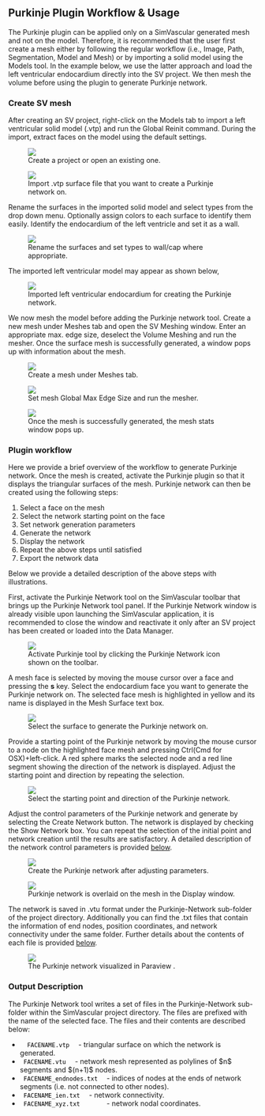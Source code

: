 ## Purkinje Plugin Workflow & Usage

The Purkinje plugin can be applied only on a SimVascular generated mesh and not on the model. Therefore, it is recommended that the user first create a mesh either by following the regular workflow (i.e., Image, Path, Segmentation, Model and Mesh) or by importing a solid model using the Models tool. In the example below, we use the latter approach and load the left ventricular endocardium directly into the SV project. We then mesh the volume before using the plugin to generate Purkinje network.

<!--             Modeling & Meshing               -->

### Create SV mesh

After creating an SV project, right-click on the Models tab to import a left ventricular solid model (.vtp) and run the Global Reinit command. During the import, extract faces on the model using the default settings.

<figure>
    <img class="svImg svImgMd" src="/documentation/simcardio/electrophysiology/images/create-project.png">
    <figcaption class="svCaption" >Create a project or open an existing one.</figcaption>
</figure>

<figure>
    <img class="svImg svImgMd" src="/documentation/simcardio/electrophysiology/images/import-model.png">
    <figcaption class="svCaption" >Import .vtp surface file that you want to create a Purkinje network on.</figcaption>
</figure>

Rename the surfaces in the imported solid model and select types from the drop down menu. Optionally assign colors to each surface to identify them easily. Identify the endocardium of the left ventricle and set it as a wall.

<figure>
    <img class="svImg svImgMd" src="/documentation/simcardio/electrophysiology/images/rename-surfaces.png">
    <figcaption class="svCaption" >Rename the surfaces and set types to wall/cap where appropriate.</figcaption>
</figure>

The imported left ventricular model may appear as shown below,

<figure>
    <img class="svImg svImgMd" src="/documentation/simcardio/electrophysiology/images/imported-renamed-model.png">
    <figcaption class="svCaption" >Imported left ventricular endocardium for creating the Purkinje network.</figcaption>
</figure>

We now mesh the model before adding the Purkinje network tool. Create a new mesh under Meshes tab and open the SV Meshing window. Enter an appropriate max. edge size, deselect the Volume Meshing and run the mesher. Once the surface mesh is successfully generated, a window pops up with information about the mesh.

<figure>
    <img class="svImg svImgMd" src="/documentation/simcardio/electrophysiology/images/create-mesh.png">
    <figcaption class="svCaption" >Create a mesh under Meshes tab.</figcaption>
</figure>

<figure>
    <img class="svImg svImgMd" src="/documentation/simcardio/electrophysiology/images/mesh-params.png">
    <figcaption class="svCaption" >Set mesh Global Max Edge Size and run the mesher.</figcaption>
</figure>

<figure>
    <img class="svImg svImgMd" src="/documentation/simcardio/electrophysiology/images/mesh-stats.png">
    <figcaption class="svCaption" >Once the mesh is successfully generated, the mesh stats window pops up.</figcaption>
</figure>

### Plugin workflow

Here we provide a brief overview of the workflow to generate Purkinje network. Once the mesh is created, activate the Purkinje plugin so that it displays the triangular surfaces of the mesh. Purkinje network can then be created using the following steps:

<ol>
    <li>Select a face on the mesh </li>
    <li>Select the network starting point on the face </li>
    <li>Set network generation parameters</li>
    <li>Generate the network</li>
    <li>Display the network</li>
    <li>Repeat the above steps until satisfied</li>
    <li>Export the network data</li>
</ol>

Below we provide a detailed description of the above steps with illustrations.

First, activate the Purkinje Network tool on the SimVascular toolbar that brings up the Purkinje Network tool panel. If the Purkinje Network window is already visible upon launching the SimVascular application, it is recommended to close the window and reactivate it only after an SV project has been created or loaded into the Data Manager.

<figure>
    <img class="svImg svImgMd" src="/documentation/simcardio/electrophysiology/images/purkinje-tool.png">
    <figcaption class="svCaption" >Activate Purkinje tool by clicking the Purkinje Network icon shown on the toolbar.</figcaption>
</figure>

A mesh face is selected by moving the mouse cursor over a face and pressing the <strong>s</strong> key. Select the endocardium face you want to generate the Purkinje network on. The selected face mesh is highlighted in yellow and its name is displayed in the Mesh Surface text box.

<figure>
    <img class="svImg svImgMd" src="/documentation/simcardio/electrophysiology/images/select-surface.png">
    <figcaption class="svCaption" >Select the surface to generate the Purkinje network on.</figcaption>
</figure>

Provide a starting point of the Purkinje network by moving the mouse cursor to a node on the highlighted face mesh and pressing Ctrl(Cmd for OSX)+left-click. A red sphere marks the selected node and a red line segment showing the direction of the network is displayed. Adjust the starting point and direction by repeating the selection.

<figure>
    <img class="svImg svImgMd" src="/documentation/simcardio/electrophysiology/images/select-point.png">
    <figcaption class="svCaption" >Select the starting point and direction of the Purkinje network.</figcaption>
</figure>

Adjust the control parameters of the Purkinje network and generate by selecting the Create Network button. The network is displayed by checking the Show Network box. You can repeat the selection of the initial point and network creation until the results are satisfactory. A detailed description of the network control parameters is provided <a href="#parameters">below</a>.

<figure>
    <img class="svImg svImgMd" src="/documentation/simcardio/electrophysiology/images/create-network.png">
    <figcaption class="svCaption" >Create the Purkinje network after adjusting parameters.</figcaption>
</figure>

<figure>
    <img class="svImg svImgMd" src="/documentation/simcardio/electrophysiology/images/display-network.png">
    <figcaption class="svCaption" >Purkinje network is overlaid on the mesh in the Display window.</figcaption>
</figure>

The network is saved in .vtu format under the Purkinje-Network sub-folder of the project directory. Additionally you can find the .txt files that contain the information of end nodes, position coordinates, and network connectivity under the same folder. Further details about the contents of each file is provided <a href="#output">below</a>.

<figure>
    <img class="svImg svImgMd" src="/documentation/simcardio/electrophysiology/images/purkinje-paraview.png">
    <figcaption class="svCaption" >The Purkinje network visualized in Paraview .</figcaption>
</figure>

### Output Description

The Purkinje Network tool writes a set of files in the Purkinje-Network sub-folder within the SimVascular project directory. The files are prefixed with the name of the selected face. The files and their contents are described below:

<ul>
    <li> <code> <font color="black"> FACENAME.vtp </font> </code> - triangular surface on which the network is generated. </li>
    <li> <code> <font color="black">FACENAME.vtu </font> </code> - network mesh represented as polylines of $n$ segments and $(n+1)$ nodes.</li>
    <li> <code> <font color="black">FACENAME_endnodes.txt </font> </code> - indices of nodes at the ends of network segments (i.e. not connected to other nodes).</li>
    <li> <code> <font color="black">FACENAME_ien.txt </font> </code> - network connectivity.</li>
    <li> <code> <font color="black">FACENAME_xyz.txt      </font> </code> - network nodal coordinates.</li>
</ul>
